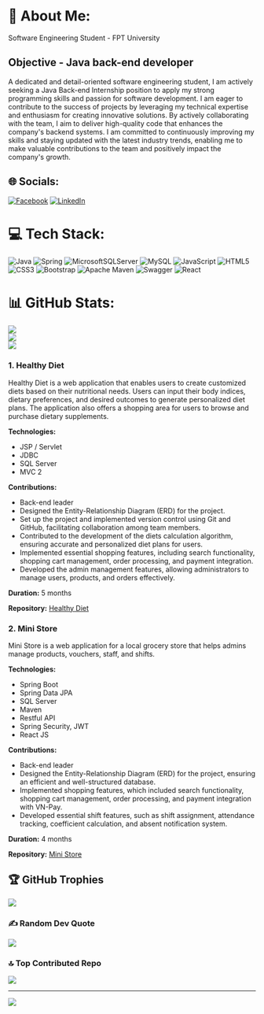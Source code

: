# 💫 About Me:
Software Engineering Student - FPT University

## Objective - Java back-end developer

A dedicated and detail-oriented software engineering student, I am actively seeking a Java Back-end Internship position to apply my strong programming skills and passion for software development. I am eager to contribute to the success of projects by leveraging my technical expertise and enthusiasm for creating innovative solutions. By actively collaborating with the team, I aim to deliver high-quality code that enhances the company's backend systems. I am committed to continuously improving my skills and staying updated with the latest industry trends, enabling me to make valuable contributions to the team and positively impact the company's growth.

## 🌐 Socials:
[![Facebook](https://img.shields.io/badge/Facebook-%231877F2.svg?logo=Facebook&logoColor=white)](https://www.facebook.com/nguyenphi.23/) [![LinkedIn](https://img.shields.io/badge/LinkedIn-%230077B5.svg?logo=linkedin&logoColor=white)](https://www.linkedin.com/in/phi-nguyen-718606234/) 

# 💻 Tech Stack:
![Java](https://img.shields.io/badge/java-%23ED8B00.svg?style=for-the-badge&logo=java&logoColor=white) ![Spring](https://img.shields.io/badge/spring-%236DB33F.svg?style=for-the-badge&logo=spring&logoColor=white) ![MicrosoftSQLServer](https://img.shields.io/badge/Microsoft%20SQL%20Sever-CC2927?style=for-the-badge&logo=microsoft%20sql%20server&logoColor=white) ![MySQL](https://img.shields.io/badge/mysql-%2300f.svg?style=for-the-badge&logo=mysql&logoColor=white) ![JavaScript](https://img.shields.io/badge/javascript-%23323330.svg?style=for-the-badge&logo=javascript&logoColor=%23F7DF1E) ![HTML5](https://img.shields.io/badge/html5-%23E34F26.svg?style=for-the-badge&logo=html5&logoColor=white) ![CSS3](https://img.shields.io/badge/css3-%231572B6.svg?style=for-the-badge&logo=css3&logoColor=white) ![Bootstrap](https://img.shields.io/badge/bootstrap-%23563D7C.svg?style=for-the-badge&logo=bootstrap&logoColor=white) ![Apache Maven](https://img.shields.io/badge/Apache%20Maven-C71A36?style=for-the-badge&logo=Apache%20Maven&logoColor=white) ![Swagger](https://img.shields.io/badge/-Swagger-%23Clojure?style=for-the-badge&logo=swagger&logoColor=white) ![React](https://img.shields.io/badge/react-%2320232a.svg?style=for-the-badge&logo=react&logoColor=%2361DAFB)
# 📊 GitHub Stats:
![](https://github-readme-stats.vercel.app/api?username=PhiNSE&theme=dark&hide_border=false&include_all_commits=false&count_private=false)<br/>
![](https://github-readme-streak-stats.herokuapp.com/?user=PhiNSE&theme=dark&hide_border=false)<br/>
![](https://github-readme-stats.vercel.app/api/top-langs/?username=PhiNSE&theme=dark&hide_border=false&include_all_commits=false&count_private=false&layout=compact)

### 1. Healthy Diet

Healthy Diet is a web application that enables users to create customized diets based on their nutritional needs. Users can input their body indices, dietary preferences, and desired outcomes to generate personalized diet plans. The application also offers a shopping area for users to browse and purchase dietary supplements.

**Technologies:**
- JSP / Servlet
- JDBC
- SQL Server
- MVC 2

**Contributions:**
- Back-end leader
- Designed the Entity-Relationship Diagram (ERD) for the project.
- Set up the project and implemented version control using Git and GitHub, facilitating collaboration among team members.
- Contributed to the development of the diets calculation algorithm, ensuring accurate and personalized diet plans for users.
- Implemented essential shopping features, including search functionality, shopping cart management, order processing, and payment integration.
- Developed the admin management features, allowing administrators to manage users, products, and orders effectively.

**Duration:** 5 months

**Repository:** [Healthy Diet](https://github.com/PhiNSE/Diet-Shop-PRJ301-project)

### 2. Mini Store

Mini Store is a web application for a local grocery store that helps admins manage products, vouchers, staff, and shifts.

**Technologies:**
- Spring Boot
- Spring Data JPA
- SQL Server
- Maven
- Restful API
- Spring Security, JWT
- React JS

**Contributions:**
- Back-end leader
- Designed the Entity-Relationship Diagram (ERD) for the project, ensuring an efficient and well-structured database.
- Implemented shopping features, which included search functionality, shopping cart management, order processing, and payment integration with VN-Pay.
- Developed essential shift features, such as shift assignment, attendance tracking, coefficient calculation, and absent notification system.

**Duration:** 4 months

**Repository:** [Mini Store](https://github.com/PhiNSE/SWP391-MiniStore)

## 🏆 GitHub Trophies
![](https://github-profile-trophy.vercel.app/?username=PhiNSE&theme=radical&no-frame=false&no-bg=true&margin-w=4)

### ✍️ Random Dev Quote
![](https://quotes-github-readme.vercel.app/api?type=horizontal&theme=radical)

### 🔝 Top Contributed Repo
![](https://github-contributor-stats.vercel.app/api?username=PhiNSE&limit=5&theme=dark&combine_all_yearly_contributions=true)

---
[![](https://visitcount.itsvg.in/api?id=PhiNSE&icon=0&color=0)](https://visitcount.itsvg.in)

<!-- Proudly created with GPRM ( https://gprm.itsvg.in ) -->
